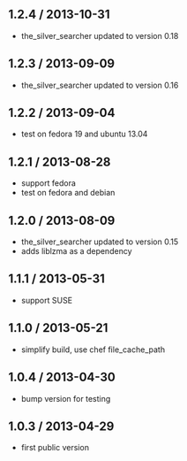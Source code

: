 ## 1.2.4 / 2013-10-31

* the_silver_searcher updated to version 0.18

## 1.2.3 / 2013-09-09

* the_silver_searcher updated to version 0.16

## 1.2.2 / 2013-09-04

* test on fedora 19 and ubuntu 13.04

## 1.2.1 / 2013-08-28

* support fedora
* test on fedora and debian

## 1.2.0 / 2013-08-09

* the_silver_searcher updated to version 0.15
* adds liblzma as a dependency

## 1.1.1 / 2013-05-31

* support SUSE

## 1.1.0 / 2013-05-21

* simplify build, use chef file_cache_path

## 1.0.4 / 2013-04-30

* bump version for testing

## 1.0.3 / 2013-04-29

* first public version
